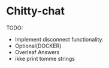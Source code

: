 # Chitty-chat
TODO:
- Implement disconnect functionality.
- Optional(DOCKER)
- Overleaf Answers
- ikke print tomme strings